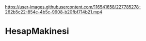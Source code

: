 

https://user-images.githubusercontent.com/116541658/227785278-262b5c22-854c-4b5c-9908-b20fbf714b21.mp4

# HesapMakinesi
